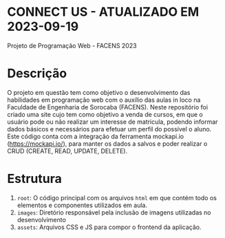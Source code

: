 # CONNECT US - ATUALIZADO EM 2023-09-19
Projeto de Programação Web - FACENS 2023

# Descrição
O projeto em questão tem como objetivo o desenvolvimento das habilidades em programação web com o auxílio das aulas in loco na Faculdade de Engenharia de Sorocaba (FACENS). Neste repositório foi criado uma site cujo tem como objetivo a venda de cursos, em que o usuário pode ou não realizar um interesse de matricula, podendo informar dados básicos e necessários para efetuar um perfil do possível o aluno. 
Este código conta com a integração da ferramenta mockapi.io (https://mockapi.io/), para manter os dados a salvos e poder realizar o CRUD (CREATE, READ, UPDATE, DELETE).

# Estrutura
1. `root`: O código principal com os arquivos `html` em que contém todo os elementos e componentes utilizados em aula.
2. `images`: Diretório responsável pela inclusão de imagens utilizadas no desenvolvimento
3. `assets`: Arquivos CSS e JS para compor o frontend da aplicação.

